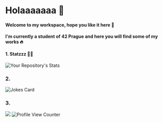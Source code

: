 # Holaaaaaaa 🥹

#### Welcome to my workspace, hope you like it here 🫶
####       
#### I'm currently a student of 42 Prague and here you will find some of my works 🔥

#### 1. Statzzz 👩‍💻

![Your Repository's Stats](https://github-readme-stats.vercel.app/api?username=xredm&show_icons=true)

### 2.

![Jokes Card](https://readme-jokes.vercel.app/api)

### 3.

![](https://forthebadge.com/images/badges/built-with-love.svg) ![Profile View Counter](https://komarev.com/ghpvc/?username=xredm)


